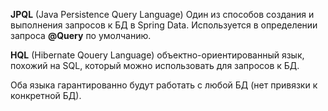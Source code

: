 **JPQL** (Java Persistence Query Language)
	Один из способов создания и выполнения запросов к БД в Spring Data.
	Используется в определении запроса **@Query** по умолчанию.

**HQL** (Hibernate Qouery Language)
	объектно-ориентированный язык, похожий на SQL, который можно использовать для запросов к БД.

Оба языка гарантированно будут работать с любой БД (нет привязки к конкретной БД).